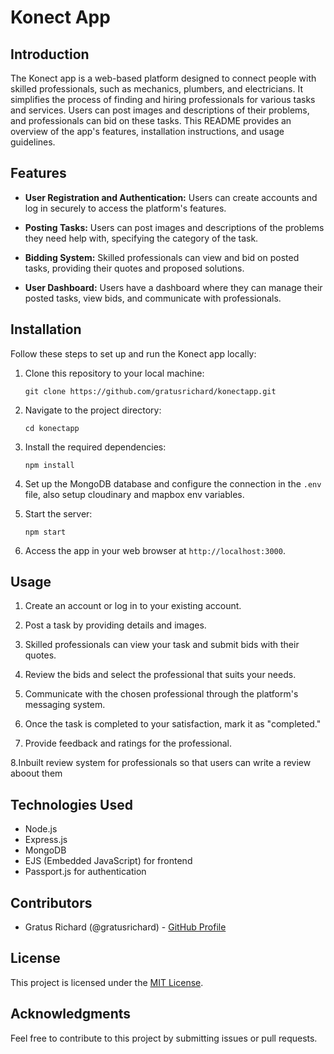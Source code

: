 # Konect App

## Introduction

The Konect app is a web-based platform designed to connect people with skilled professionals, such as mechanics, plumbers, and electricians. It simplifies the process of finding and hiring professionals for various tasks and services. Users can post images and descriptions of their problems, and professionals can bid on these tasks. This README provides an overview of the app's features, installation instructions, and usage guidelines.

## Features

- **User Registration and Authentication:** Users can create accounts and log in securely to access the platform's features.

- **Posting Tasks:** Users can post images and descriptions of the problems they need help with, specifying the category of the task.

- **Bidding System:** Skilled professionals can view and bid on posted tasks, providing their quotes and proposed solutions.

- **User Dashboard:** Users have a dashboard where they can manage their posted tasks, view bids, and communicate with professionals.


## Installation

Follow these steps to set up and run the Konect app locally:

1. Clone this repository to your local machine:

   ```
   git clone https://github.com/gratusrichard/konectapp.git
   ```

2. Navigate to the project directory:

   ```
   cd konectapp
   ```

3. Install the required dependencies:

   ```
   npm install
   ```

4. Set up the MongoDB database and configure the connection in the `.env` file, also setup cloudinary and mapbox env variables.

5. Start the server:

   ```
   npm start
   ```

6. Access the app in your web browser at `http://localhost:3000`.

## Usage

1. Create an account or log in to your existing account.

2. Post a task by providing details and images.

3. Skilled professionals can view your task and submit bids with their quotes.

4. Review the bids and select the professional that suits your needs.

5. Communicate with the chosen professional through the platform's messaging system.

6. Once the task is completed to your satisfaction, mark it as "completed."

7. Provide feedback and ratings for the professional.

8.Inbuilt review system for professionals so that users can write a review aboout them

## Technologies Used

- Node.js
- Express.js
- MongoDB
- EJS (Embedded JavaScript) for frontend
- Passport.js for authentication

## Contributors

- Gratus Richard (@gratusrichard) - [GitHub Profile](https://github.com/gratusrichard)

## License

This project is licensed under the [MIT License](LICENSE).

## Acknowledgments


Feel free to contribute to this project by submitting issues or pull requests.
